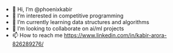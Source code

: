 - 👋 Hi, I’m @phoenixkabir
- 👀 I’m interested in competitive programming
- 🌱 I’m currently learning data structures and algorithms
- 💞️ I’m looking to collaborate on ai/ml projects
- 📫 How to reach me https://www.linkedin.com/in/kabir-arora-826289276/

<!---
phoenixkabir/phoenixkabir is a ✨ special ✨ repository because its `README.md` (this file) appears on your GitHub profile.
You can click the Preview link to take a look at your changes.
--->

